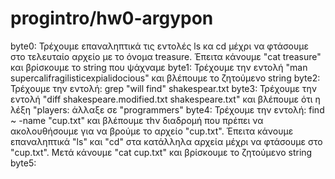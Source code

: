 # progintro/hw0-argypon
byte0: Τρέχουμε επαναληπτικά τις εντολές ls κα cd μέχρι να φτάσουμε στο τελευταίο αρχείο με το όνομα treasure. Έπειτα κάνουμε "cat treasure" και βρίσκουμε το string που ψάχναμε
byte1: Τρέχουμε την εντολή "man supercalifragilisticexpialidocious" και βλέπουμε το ζητούμενο string
byte2: Τρέχουμε την εντολή: grep "will find" shakespear.txt
byte3: Τρέχουμε την εντολή "diff shakespeare.modified.txt shakespeare.txt" και βλέπουμε ότι η λέξη  "players: άλλαξε σε "programmers"
byte4: Τρέχουμε την εντολή: find ~ -name "cup.txt" και βλέπουμε τhν διαδρομή που πρέπει να ακολουθήσουμε για να βρούμε το αρχείο "cup.txt". Έπειτα κάνουμε επαναληπτικά "ls" και "cd" στα κατάλληλα αρχεία μέχρι να φτάσουμε στο "cup.txt". Μετά κάνουμε "cat cup.txt" και βρίσκουμε το ζητούμενο string
byte5: 
